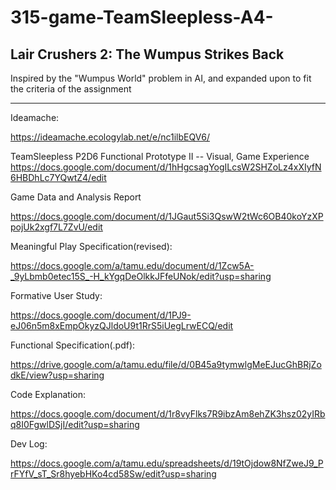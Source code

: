 # 315-game-TeamSleepless-A4-
Lair Crushers 2: The Wumpus Strikes Back
---------------------------------------
Inspired by the "Wumpus World" problem in AI, and expanded upon to fit the criteria of the assignment

-----------------------------------------------------------------------

Ideamache: 

https://ideamache.ecologylab.net/e/nc1ilbEQV6/

TeamSleepless P2D6 Functional Prototype II -- Visual, Game Experience
https://docs.google.com/document/d/1hHgcsagYogILcsW2SHZoLz4xXIyfN6HBDhLc7YQwtZ4/edit

Game Data and Analysis Report

https://docs.google.com/document/d/1JGaut5Si3QswW2tWc6OB40koYzXPpojUk2xgf7L7ZvU/edit

Meaningful Play Specification(revised): 

https://docs.google.com/a/tamu.edu/document/d/1Zcw5A-_9yLbmb0etec15S_-H_kYgqDeOlkkJFfeUNok/edit?usp=sharing

Formative User Study:

https://docs.google.com/document/d/1PJ9-eJ06n5m8xEmpOkyzQJldoU9t1RrS5iUegLrwECQ/edit

Functional Specification(.pdf):

https://drive.google.com/a/tamu.edu/file/d/0B45a9tymwlgMeEJucGhBRjZodkE/view?usp=sharing

Code Explanation:

https://docs.google.com/document/d/1r8vyFlks7R9ibzAm8ehZK3hsz02yIRbq8I0FgwlDSjI/edit?usp=sharing

Dev Log: 

https://docs.google.com/a/tamu.edu/spreadsheets/d/19tOjdow8NfZweJ9_PrFYfV_sT_Sr8hyebHKo4cd58Sw/edit?usp=sharing
